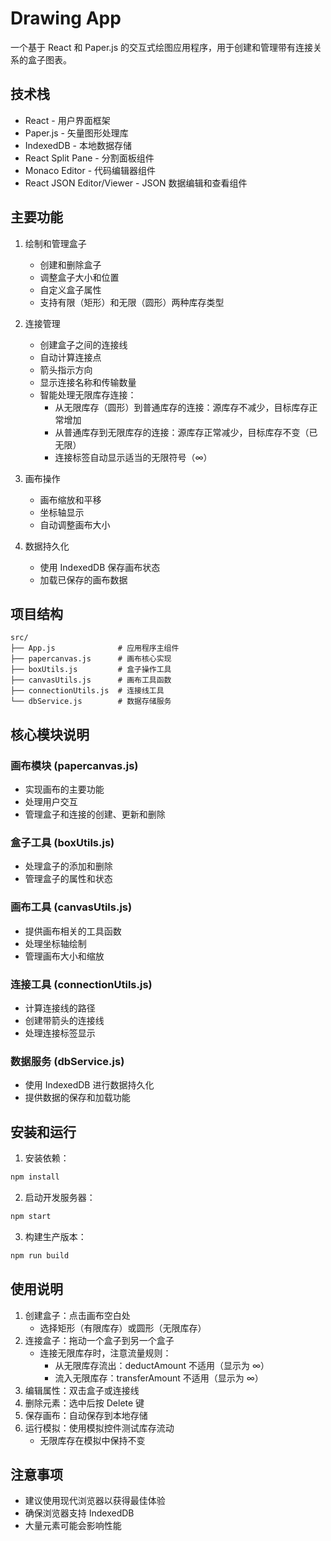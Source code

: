 # Drawing App

一个基于 React 和 Paper.js 的交互式绘图应用程序，用于创建和管理带有连接关系的盒子图表。

## 技术栈

- React - 用户界面框架
- Paper.js - 矢量图形处理库
- IndexedDB - 本地数据存储
- React Split Pane - 分割面板组件
- Monaco Editor - 代码编辑器组件
- React JSON Editor/Viewer - JSON 数据编辑和查看组件

## 主要功能

1. 绘制和管理盒子
   - 创建和删除盒子
   - 调整盒子大小和位置
   - 自定义盒子属性
   - 支持有限（矩形）和无限（圆形）两种库存类型

2. 连接管理
   - 创建盒子之间的连接线
   - 自动计算连接点
   - 箭头指示方向
   - 显示连接名称和传输数量
   - 智能处理无限库存连接：
     - 从无限库存（圆形）到普通库存的连接：源库存不减少，目标库存正常增加
     - 从普通库存到无限库存的连接：源库存正常减少，目标库存不变（已无限）
     - 连接标签自动显示适当的无限符号（∞）

3. 画布操作
   - 画布缩放和平移
   - 坐标轴显示
   - 自动调整画布大小

4. 数据持久化
   - 使用 IndexedDB 保存画布状态
   - 加载已保存的画布数据

## 项目结构

```
src/
├── App.js              # 应用程序主组件
├── papercanvas.js      # 画布核心实现
├── boxUtils.js         # 盒子操作工具
├── canvasUtils.js      # 画布工具函数
├── connectionUtils.js  # 连接线工具
└── dbService.js        # 数据存储服务
```

## 核心模块说明

### 画布模块 (papercanvas.js)
- 实现画布的主要功能
- 处理用户交互
- 管理盒子和连接的创建、更新和删除

### 盒子工具 (boxUtils.js)
- 处理盒子的添加和删除
- 管理盒子的属性和状态

### 画布工具 (canvasUtils.js)
- 提供画布相关的工具函数
- 处理坐标轴绘制
- 管理画布大小和缩放

### 连接工具 (connectionUtils.js)
- 计算连接线的路径
- 创建带箭头的连接线
- 处理连接标签显示

### 数据服务 (dbService.js)
- 使用 IndexedDB 进行数据持久化
- 提供数据的保存和加载功能

## 安装和运行

1. 安装依赖：
```bash
npm install
```

2. 启动开发服务器：
```bash
npm start
```

3. 构建生产版本：
```bash
npm run build
```

## 使用说明

1. 创建盒子：点击画布空白处
   - 选择矩形（有限库存）或圆形（无限库存）
2. 连接盒子：拖动一个盒子到另一个盒子
   - 连接无限库存时，注意流量规则：
     - 从无限库存流出：deductAmount 不适用（显示为 ∞）
     - 流入无限库存：transferAmount 不适用（显示为 ∞）
3. 编辑属性：双击盒子或连接线
4. 删除元素：选中后按 Delete 键
5. 保存画布：自动保存到本地存储
6. 运行模拟：使用模拟控件测试库存流动
   - 无限库存在模拟中保持不变

## 注意事项

- 建议使用现代浏览器以获得最佳体验
- 确保浏览器支持 IndexedDB
- 大量元素可能会影响性能